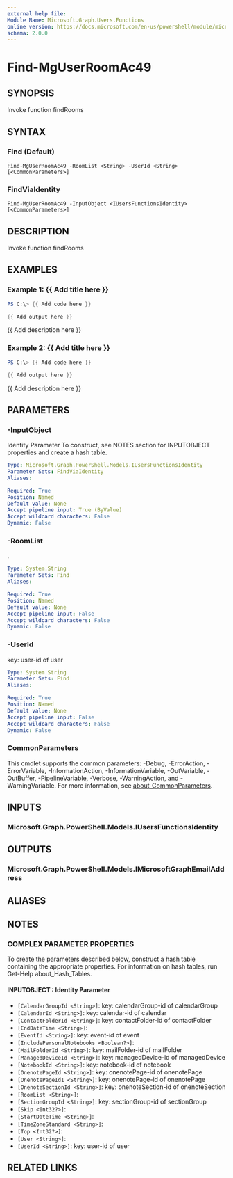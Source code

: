 ```yaml
---
external help file:
Module Name: Microsoft.Graph.Users.Functions
online version: https://docs.microsoft.com/en-us/powershell/module/microsoft.graph.users.functions/find-mguserroomac49
schema: 2.0.0
---
```


# Find-MgUserRoomAc49

## SYNOPSIS
Invoke function findRooms

## SYNTAX

### Find (Default)
```
Find-MgUserRoomAc49 -RoomList <String> -UserId <String> [<CommonParameters>]
```

### FindViaIdentity
```
Find-MgUserRoomAc49 -InputObject <IUsersFunctionsIdentity> [<CommonParameters>]
```

## DESCRIPTION
Invoke function findRooms

## EXAMPLES

### Example 1: {{ Add title here }}
```powershell
PS C:\> {{ Add code here }}

{{ Add output here }}
```

{{ Add description here }}

### Example 2: {{ Add title here }}
```powershell
PS C:\> {{ Add code here }}

{{ Add output here }}
```

{{ Add description here }}

## PARAMETERS

### -InputObject
Identity Parameter
To construct, see NOTES section for INPUTOBJECT properties and create a hash table.

```yaml
Type: Microsoft.Graph.PowerShell.Models.IUsersFunctionsIdentity
Parameter Sets: FindViaIdentity
Aliases:

Required: True
Position: Named
Default value: None
Accept pipeline input: True (ByValue)
Accept wildcard characters: False
Dynamic: False
```

### -RoomList
.

```yaml
Type: System.String
Parameter Sets: Find
Aliases:

Required: True
Position: Named
Default value: None
Accept pipeline input: False
Accept wildcard characters: False
Dynamic: False
```

### -UserId
key: user-id of user

```yaml
Type: System.String
Parameter Sets: Find
Aliases:

Required: True
Position: Named
Default value: None
Accept pipeline input: False
Accept wildcard characters: False
Dynamic: False
```

### CommonParameters
This cmdlet supports the common parameters: -Debug, -ErrorAction, -ErrorVariable, -InformationAction, -InformationVariable, -OutVariable, -OutBuffer, -PipelineVariable, -Verbose, -WarningAction, and -WarningVariable. For more information, see [about_CommonParameters](http://go.microsoft.com/fwlink/?LinkID=113216).

## INPUTS

### Microsoft.Graph.PowerShell.Models.IUsersFunctionsIdentity

## OUTPUTS

### Microsoft.Graph.PowerShell.Models.IMicrosoftGraphEmailAddress

## ALIASES

## NOTES

### COMPLEX PARAMETER PROPERTIES
To create the parameters described below, construct a hash table containing the appropriate properties. For information on hash tables, run Get-Help about_Hash_Tables.

#### INPUTOBJECT <IUsersFunctionsIdentity>: Identity Parameter
  - `[CalendarGroupId <String>]`: key: calendarGroup-id of calendarGroup
  - `[CalendarId <String>]`: key: calendar-id of calendar
  - `[ContactFolderId <String>]`: key: contactFolder-id of contactFolder
  - `[EndDateTime <String>]`: 
  - `[EventId <String>]`: key: event-id of event
  - `[IncludePersonalNotebooks <Boolean?>]`: 
  - `[MailFolderId <String>]`: key: mailFolder-id of mailFolder
  - `[ManagedDeviceId <String>]`: key: managedDevice-id of managedDevice
  - `[NotebookId <String>]`: key: notebook-id of notebook
  - `[OnenotePageId <String>]`: key: onenotePage-id of onenotePage
  - `[OnenotePageId1 <String>]`: key: onenotePage-id of onenotePage
  - `[OnenoteSectionId <String>]`: key: onenoteSection-id of onenoteSection
  - `[RoomList <String>]`: 
  - `[SectionGroupId <String>]`: key: sectionGroup-id of sectionGroup
  - `[Skip <Int32?>]`: 
  - `[StartDateTime <String>]`: 
  - `[TimeZoneStandard <String>]`: 
  - `[Top <Int32?>]`: 
  - `[User <String>]`: 
  - `[UserId <String>]`: key: user-id of user

## RELATED LINKS

